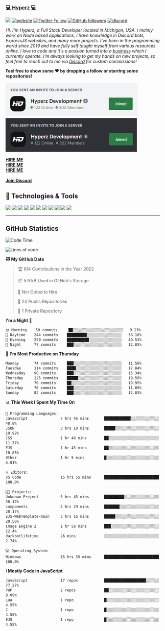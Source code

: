 ### 💻 [Hyperz][website] 💻

![](https://komarev.com/ghpvc/?username=itz-hyperz&label=Views&color=lightgrey)
[![website](https://img.shields.io/badge/Website-9B9B9B.svg?&style=flat-square&logo=Google-Chrome&logoColor=white&link=https://store.hyperz.net)](https://store.hyperz.net)
[![Twitter Follow](https://img.shields.io/twitter/follow/itz_hyperz?label=Follow)](https://twitter.com/intent/follow?screen_name=itz_hyperz)
[![GitHub followers](https://img.shields.io/github/followers/itz-hyperz?label=Follow&style=social)](https://github.com/itz-hyperz)
[![discord](https://img.shields.io/badge/Join_Discord-5865F2.svg?&style=flat-square&logo=discord&logoColor=white&link=https://store.hyperz.net/discord)](https://store.hyperz.net/discord)

*Hi, I'm Hyperz, a Full Stack Developer located in Michigan, USA. I mainly work on Node based applications, I have knowledge in Discord bots, ExpressJS websites, and many more projects. I've been in the programming world since 2019 and have fully self taught myself from various resources online. I love to code and it's a passion turned into a [business][website] which I currently operate. I'm always looking to get my hands on new projects, so feel free to reach out to me via [Discord][discord] for custom commissions!*

<b>Feel free to show some ❤️ by dropping a follow or starring some repositories!</b>

![Discord](https://raw.githubusercontent.com/itz-hyperz/itz-hyperz/master/light-new.png#gh-light-mode-only)
![Discord](https://raw.githubusercontent.com/itz-hyperz/itz-hyperz/master/dark-new.png#gh-dark-mode-only)

**[HIRE ME][hireme]**<br>
**[HIRE ME][hireme]**<br>
**[HIRE ME][hireme]**<br>
<br>
**[Join Discord][discord]**

## 🔧 Technologies & Tools

![](https://img.shields.io/badge/OS-Ubuntu-informational?style=flat&logo=ubuntu&logoColor=white&color=9B9B9B)
![](https://img.shields.io/badge/Editor-VS_Code-informational?style=flat&logo=vscode&logoColor=white&color=9B9B9B)
![](https://img.shields.io/badge/Code-JavaScript-informational?style=flat&logo=javascript&logoColor=white&color=9B9B9B)
![](https://img.shields.io/badge/Code-Node.JS-nformational?style=flat&logo=nodedotjs&logoColor=white&color=9B9B9B)
![](https://img.shields.io/badge/Code-Java-informational?style=flat&logo=java&logoColor=white&color=9B9B9B)
![](https://img.shields.io/badge/Code-Python-informational?style=flat&logo=python&logoColor=white&color=9B9B9B)
![](https://img.shields.io/badge/Code-HTML%20&%20CSS-informational?style=flat&logo=HTML5&logoColor=white&color=9B9B9B)
![](https://img.shields.io/badge/Tools-MySQL-informational?style=flat&logo=mysql&logoColor=white&color=9B9B9B)
![](https://img.shields.io/badge/Tools-NPM-informational?style=flat&logo=npm&logoColor=white&color=9B9B9B)
![](https://img.shields.io/badge/Tools-Spotify-informational?style=flat&logo=spotify&logoColor=white&color=9B9B9B)
![](https://img.shields.io/badge/Tools-GitHub-informational?style=flat&logo=github&logoColor=white&color=9B9B9B)

----

## GitHub Statistics

<!--START_SECTION:waka-->
![Code Time](http://img.shields.io/badge/Code%20Time-236%20hrs%206%20mins-blue)

![Lines of code](https://img.shields.io/badge/From%20Hello%20World%20I%27ve%20Written-63%20Thousand%20lines%20of%20code-blue)

**🐱 My GitHub Data** 

> 🏆 614 Contributions in the Year 2022
 > 
> 📦 5.9 kB Used in GitHub's Storage 
 > 
> 🚫 Not Opted to Hire
 > 
> 📜 24 Public Repositories 
 > 
> 🔑 1 Private Repository 
 > 
**I'm a Night 🦉** 

```text
🌞 Morning    59 commits     ██░░░░░░░░░░░░░░░░░░░░░░░   9.23% 
🌆 Daytime    244 commits    █████████░░░░░░░░░░░░░░░░   38.18% 
🌃 Evening    259 commits    ██████████░░░░░░░░░░░░░░░   40.53% 
🌙 Night      77 commits     ███░░░░░░░░░░░░░░░░░░░░░░   12.05%

```
📅 **I'm Most Productive on Thursday** 

```text
Monday       74 commits     ███░░░░░░░░░░░░░░░░░░░░░░   11.58% 
Tuesday      114 commits    ████░░░░░░░░░░░░░░░░░░░░░   17.84% 
Wednesday    98 commits     ███░░░░░░░░░░░░░░░░░░░░░░   15.34% 
Thursday     125 commits    █████░░░░░░░░░░░░░░░░░░░░   19.56% 
Friday       70 commits     ██░░░░░░░░░░░░░░░░░░░░░░░   10.95% 
Saturday     76 commits     ███░░░░░░░░░░░░░░░░░░░░░░   11.89% 
Sunday       82 commits     ███░░░░░░░░░░░░░░░░░░░░░░   12.83%

```


📊 **This Week I Spent My Time On** 

```text
💬 Programming Languages: 
JavaScript               7 hrs 46 mins       ████████████░░░░░░░░░░░░░   48.8% 
JSON                     3 hrs 10 mins       █████░░░░░░░░░░░░░░░░░░░░   19.92% 
CSS                      1 hr 48 mins        ██░░░░░░░░░░░░░░░░░░░░░░░   11.37% 
EJS                      1 hr 43 mins        ██░░░░░░░░░░░░░░░░░░░░░░░   10.85% 
Other                    1 hr 5 mins         █░░░░░░░░░░░░░░░░░░░░░░░░   6.81%

🔥 Editors: 
VS Code                  15 hrs 55 mins      █████████████████████████   100.0%

🐱‍💻 Projects: 
Unknown Project          5 hrs 45 mins       █████████░░░░░░░░░░░░░░░░   36.12% 
components               4 hrs 29 mins       ███████░░░░░░░░░░░░░░░░░░   28.17% 
EJS-WebTemplate-main     3 hrs 16 mins       █████░░░░░░░░░░░░░░░░░░░░   20.56% 
Image Engine 2           1 hr 58 mins        ███░░░░░░░░░░░░░░░░░░░░░░   12.4% 
darkbotlifetime          26 mins             ░░░░░░░░░░░░░░░░░░░░░░░░░   2.74%

💻 Operating System: 
Windows                  15 hrs 55 mins      █████████████████████████   100.0%

```

**I Mostly Code in JavaScript** 

```text
JavaScript               17 repos            ███████████████████░░░░░░   77.27% 
PHP                      2 repos             ██░░░░░░░░░░░░░░░░░░░░░░░   9.09% 
Lua                      1 repo              █░░░░░░░░░░░░░░░░░░░░░░░░   4.55% 
C                        1 repo              █░░░░░░░░░░░░░░░░░░░░░░░░   4.55% 
EJS                      1 repo              █░░░░░░░░░░░░░░░░░░░░░░░░   4.55%

```



<!--END_SECTION:waka-->

[website]: https://store.hyperz.net
[twitter]: https://twitter.com/itz_hyperz
[twitch]: https://twitch.tv/itzhyperzlive
[youtube]: https://youtube.com/thatguyhyperz
[discord]: https://store.hyperz.net/discord
[hireme]: mailto:itzhyperzyt@gmail.com
